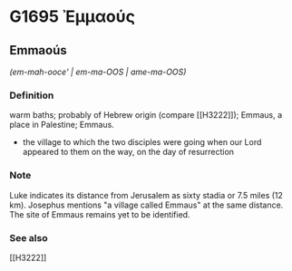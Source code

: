 # G1695 Ἐμμαούς

## Emmaoús

_(em-mah-ooce' | em-ma-OOS | ame-ma-OOS)_

### Definition

warm baths; probably of Hebrew origin (compare [[H3222]]); Emmaus, a place in Palestine; Emmaus.

- the village to which the two disciples were going when our Lord appeared to them on the way, on the day of resurrection

### Note

Luke indicates its distance from Jerusalem as sixty stadia or 7.5 miles (12 km). Josephus mentions "a village called Emmaus" at the same distance. The site of Emmaus remains yet to be identified.

### See also

[[H3222]]

